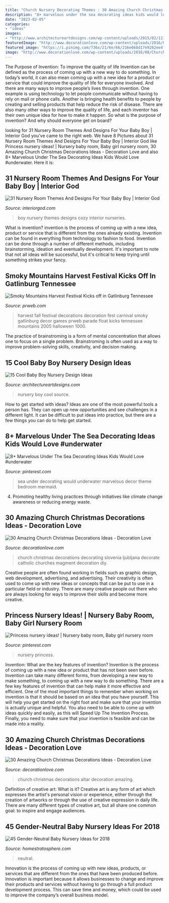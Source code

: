 ```yaml
---
title: "Church Nursery Decorating Themes : 30 Amazing Church Christmas Decorations Ideas"
description: "8+ marvelous under the sea decorating ideas kids would love #underwater"
date: "2023-02-05"
categories:
- "ideas"
images:
- "http://www.architectureartdesigns.com/wp-content/uploads/2015/02/1176-630x418.jpg"
featuredImage: "http://www.decorationlove.com/wp-content/uploads/2016/08/Church-Altar-Christmas-Decorations.jpg"
featured_image: "https://i.pinimg.com/736x/21/6e/66/216e668d17e9282ee4f41c09d793eff4.jpg"
image: "http://www.decorationlove.com/wp-content/uploads/2016/08/Church-Altar-Christmas-Decorations.jpg"
---
```



The Purpose of Invention: To improve the quality of life
Invention can be defined as the process of coming up with a new way to do something. In today’s world, it can also mean coming up with a new idea for a product or service that could improve the quality of life for everyone involved. And there are many ways to improve people’s lives through invention. One example is using technology to let people communicate without having to rely on mail or phone calls. Another is bringing health benefits to people by creating and selling products that help reduce the risk of disease. There are also many other ways to improve the quality of life, and each inventor has their own unique idea for how to make it happen. So what is the purpose of invention? And why should everyone get on board?

	

		
looking for 31 Nursery Room Themes And Designs For Your Baby Boy | Interior God you've came to the right web. We have 8 Pictures about 31 Nursery Room Themes And Designs For Your Baby Boy | Interior God like Princess nursery ideas! | Nursery baby room, Baby girl nursery room, 30 Amazing Church Christmas Decorations Ideas - Decoration Love and also 8+ Marvelous Under The Sea Decorating Ideas Kids Would Love #underwater. Here it is:
		
    
## 31 Nursery Room Themes And Designs For Your Baby Boy | Interior God

<img loading=lazy src="http://interiorgod.com/wp-content/uploads/2016/11/Cozy-Baby-Boy-Nursery-Room-Ideas.jpg" onerror="this.onerror=null;this.src='https://tse4.mm.bing.net/th?id=OIP.hc8QPsRYW4nlJLl6PeI_lQHaLH&amp;pid=15.1';" alt="31 Nursery Room Themes And Designs For Your Baby Boy | Interior God">

_Source: interiorgod.com_

>boy nursery themes designs cozy interior nurseries. 

	

What is invention?
invention is the process of coming up with a new idea, product or service that is different from the ones already existing. Invention can be found in everything from technology to fashion to food. 
Invention can be done through a number of different methods, including brainstorming, ideation and eventually development. It's important to note that not all ideas will be successful, but it's critical to keep trying until something strikes your fancy.

    
## Smoky Mountains Harvest Festival Kicks Off In Gatlinburg Tennessee

<img loading=lazy src="http://ww1.prweb.com/prfiles/2005/10/07/295348/harvestfestivaldecorations2.jpg" onerror="this.onerror=null;this.src='https://tse2.mm.bing.net/th?id=OIP.HUEh0miUCO5JJGPg9OBJXQHaFj&amp;pid=15.1';" alt="Smoky Mountains Harvest Festival Kicks off in Gatlinburg Tennessee">

_Source: prweb.com_

>harvest fall festival decorations decoration fest carnival smoky gatlinburg decor games prweb parade float kicks tennessee mountains 2005 halloween 1000. 

	

The practice of brainstroming is a form of mental concentration that allows one to focus on a single problem. Brainstroming is often used as a way to improve problem-solving skills, creativity, and decision making.

    
## 15 Cool Baby Boy Nursery Design Ideas

<img loading=lazy src="http://www.architectureartdesigns.com/wp-content/uploads/2015/02/1176-630x418.jpg" onerror="this.onerror=null;this.src='https://tse4.mm.bing.net/th?id=OIP.pJSaOp-6OA21kf9O2AymyAHaE6&amp;pid=15.1';" alt="15 Cool Baby Boy Nursery Design Ideas">

_Source: architectureartdesigns.com_

>nursery boy cool source. 

	

How to get started with ideas?
Ideas are one of the most powerful tools a person has. They can open up new opportunities and see challenges in a different light. It can be difficult to put ideas into practice, but there are a few things you can do to help get started.

    
## 8+ Marvelous Under The Sea Decorating Ideas Kids Would Love #underwater

<img loading=lazy src="https://i.pinimg.com/736x/7c/4a/43/7c4a4304e5ae5f7238ca4296d5e8a276.jpg" onerror="this.onerror=null;this.src='https://tse1.mm.bing.net/th?id=OIP.YGOUgQ3CAFQqCY-4Fy8XjwHaJ3&amp;pid=15.1';" alt="8+ Marvelous Under The Sea Decorating Ideas Kids Would Love #underwater">

_Source: pinterest.com_

>sea under decorating would underwater marvelous decor theme bedroom mermaid. 

	

4. Promoting healthy living practices through initiatives like climate change awareness or reducing energy waste. 

    
## 30 Amazing Church Christmas Decorations Ideas - Decoration Love

<img loading=lazy src="http://decorationlove.com/wp-content/uploads/2016/08/Church-Christmas-Decorations-Ideas-2016.jpg" onerror="this.onerror=null;this.src='https://tse3.mm.bing.net/th?id=OIP.22xT_99bD2YIjEa6Uya78QHaE9&amp;pid=15.1';" alt="30 Amazing Church Christmas Decorations Ideas - Decoration Love">

_Source: decorationlove.com_

>church christmas decorations decorating slovenia ljubljana decorate catholic churches magment decoration diy. 

	

Creative people are often found working in fields such as graphic design, web development, advertising, and advertising. Their creativity is often used to come up with new ideas or concepts that can be put to use in a particular field or industry. There are many creative people out there who are always looking for ways to improve their skills and become more creative.

    
## Princess Nursery Ideas! | Nursery Baby Room, Baby Girl Nursery Room

<img loading=lazy src="https://i.pinimg.com/736x/21/6e/66/216e668d17e9282ee4f41c09d793eff4.jpg" onerror="this.onerror=null;this.src='https://tse2.mm.bing.net/th?id=OIP.Vp3sL0Yc8B26k8qm-0Oe7QHaJG&amp;pid=15.1';" alt="Princess nursery ideas! | Nursery baby room, Baby girl nursery room">

_Source: pinterest.com_

>nursery princess. 

	

Invention: What are the key features of invention?
Invention is the process of coming up with a new idea or product that has not been seen before. Invention can take many different forms, from developing a new way to make something, to coming up with a new way to do something. There are a few key features of invention that can help make it more effective and efficient. 
One of the most important things to remember when working on invention is that it should be based on an idea that you have yourself. This will help you get started on the right foot and make sure that your invention is actually unique and helpful. You also need to be able to come up with ideas quickly and easily, as this will Speed Up The Invention Process. Finally, you need to make sure that your invention is feasible and can be made into a reality.

    
## 30 Amazing Church Christmas Decorations Ideas - Decoration Love

<img loading=lazy src="http://www.decorationlove.com/wp-content/uploads/2016/08/Church-Altar-Christmas-Decorations.jpg" onerror="this.onerror=null;this.src='https://tse4.mm.bing.net/th?id=OIP.QxpZM5a-MJtZKkAbDmzU5AHaNK&amp;pid=15.1';" alt="30 Amazing Church Christmas Decorations Ideas - Decoration Love">

_Source: decorationlove.com_

>church christmas decorations altar decoration amazing. 

	

Definition of creative art: What is it?
Creative art is any form of art which expresses the artist's personal vision or experience, either through the creation of artworks or through the use of creative expression in daily life. There are many different types of creative art, but all share one common goal: to inspire and engage audiences.

    
## 45 Gender-Neutral Baby Nursery Ideas For 2018

<img loading=lazy src="https://www.homestratosphere.com/wp-content/uploads/2017/06/baby-nursery2017-06-20-at-9.45.23-AM-15.jpg" onerror="this.onerror=null;this.src='https://tse4.mm.bing.net/th?id=OIP.mXGRd3_nkhDDwHQgammgoQHaFj&amp;pid=15.1';" alt="45 Gender-Neutral Baby Nursery Ideas for 2018">

_Source: homestratosphere.com_

>neutral. 

	

Innovation is the process of coming up with new ideas, products, or services that are different from the ones that have been produced before. Innovation is important because it allows businesses to change and improve their products and services without having to go through a full product development process. This can save time and money, which could be used to improve the company’s overall business model.

